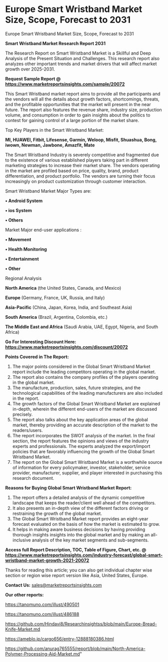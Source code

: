 # Europe Smart Wristband Market Size, Scope, Forecast to 2031
Europe Smart Wristband Market Size, Scope, Forecast to 2031

<strong>Smart Wristband Market Research Report 2031</strong>

The Research Report on Smart Wristband Market is a Skillful and Deep Analysis of the Present Situation and Challenges. This research report also analyzes other important trends and market drivers that will affect market growth over 2025-2031.

<strong>Request Sample Report @ <a href=https://www.marketreportsinsights.com/sample/20072>https://www.marketreportsinsights.com/sample/20072</a></strong>

This Smart Wristband market report aims to provide all the participants and the vendors will all the details about growth factors, shortcomings, threats, and the profitable opportunities that the market will present in the near future. The report also features the revenue share, industry size, production volume, and consumption in order to gain insights about the politics to contest for gaining control of a large portion of the market share.

Top Key Players in the Smart Wristband Market:

<strong>MI, HUAWEI, Fitbit, Lifesense, Garmin, Weloop, Misfit, Shuashua, Bong, iwown, Newman, Jawbone, Amazfit, Mate</strong>

The Smart Wristband Industry is severely competitive and fragmented due to the existence of various established players taking part in different marketing strategies to increase their market share. The vendors operating in the market are profiled based on price, quality, brand, product differentiation, and product portfolio. The vendors are turning their focus increasingly on product customization through customer interaction.

Smart Wristband Market Major Types are:

<strong>• Android System

• ios System

• Others</strong>

Market Major end-user applications :

<strong>• Movement

• Health Monitoring

• Entertainment

• Other</strong>

Regional Analysis

</u><strong><b>North America</b></strong> (the United States, Canada, and Mexico)

<strong><b>Europe </b></strong>(Germany, France, UK, Russia, and Italy)

<strong><b>Asia-Pacific</b></strong> (China, Japan, Korea, India, and Southeast Asia)

<strong><b>South America</b></strong> (Brazil, Argentina, Colombia, etc.)

<strong><b>The Middle East and Africa</b></strong> (Saudi Arabia, UAE, Egypt, Nigeria, and South Africa)

<strong>Go For Interesting Discount Here: <a href=https://www.marketreportsinsights.com/discount/20072>https://www.marketreportsinsights.com/discount/20072</a></strong>

<strong>Points Covered in The Report:</strong>
<ol>
  <li>The major points considered in the Global Smart Wristband Market report include the leading competitors operating in the global market.</li>
  <li>The report also contains the company profiles of the players operating in the global market.</li>
  <li>The manufacture, production, sales, future strategies, and the technological capabilities of the leading manufacturers are also included in the report.</li>
  <li>The growth factors of the Global Smart Wristband Market are explained in-depth, wherein the different end-users of the market are discussed precisely.</li>
  <li>The report also talks about the key application areas of the global market, thereby providing an accurate description of the market to the readers/users.</li>
  <li>The report incorporates the SWOT analysis of the market. In the final section, the report features the opinions and views of the industry experts and professionals. The experts analyzed the export/import policies that are favorably influencing the growth of the Global Smart Wristband Market.</li>
  <li>The report on the Global Smart Wristband Market is a worthwhile source of information for every policymaker, investor, stakeholder, service provider, manufacturer, supplier, and player interested in purchasing this research document.</li>
</ol>
<strong>Reasons for Buying Global Smart Wristband Market Report:</strong>

<ol>
  <li>The report offers a detailed analysis of the dynamic competitive landscape that keeps the reader/client well ahead of the competitors.</li>
  <li>It also presents an in-depth view of the different factors driving or restraining the growth of the global market.</li>
  <li>The Global Smart Wristband Market report provides an eight-year forecast evaluated on the basis of how the market is estimated to grow.</li>
  <li>It helps in making aware business decisions by having providing thorough insights insights into the global market and by making an all-inclusive analysis of the key market segments and sub-segments.</li>
</ol>
<strong>Access full Report Description, TOC, Table of Figure, Chart, etc. @ <a href=https://www.marketreportsinsights.com/industry-forecast/global-smart-wristband-market-growth-2021-20072>https://www.marketreportsinsights.com/industry-forecast/global-smart-wristband-market-growth-2021-20072</a></strong>


Thanks for reading this article; you can also get individual chapter wise section or region wise report version like Asia, United States, Europe.

<strong>Contact Us:</strong>
sales@marketreportsinsights.com

<strong>Our other reports:</strong>

<a href=https://tanomuno.com/illust/490501>https://tanomuno.com/illust/490501</a>

<a href=https://tanomuno.com/illust/486188>https://tanomuno.com/illust/486188</a>

<a href=https://github.com/Hindavi8/Researchinsightss/blob/main/Europe-Bread-Knife-Market.md>https://github.com/Hindavi8/Researchinsightss/blob/main/Europe-Bread-Knife-Market.md</a>

<a href=https://ameblo.jp/cargo656/entry-12888180386.html>https://ameblo.jp/cargo656/entry-12888180386.html</a>

<a href=https://github.com/anurag765555/report/blob/main/North-America-Polymer-Processing-Aid-Market.md>https://github.com/anurag765555/report/blob/main/North-America-Polymer-Processing-Aid-Market.md</a>"
